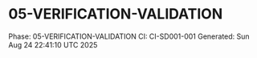 # 05-VERIFICATION-VALIDATION
Phase: 05-VERIFICATION-VALIDATION
CI: CI-SD001-001
Generated: Sun Aug 24 22:41:10 UTC 2025
